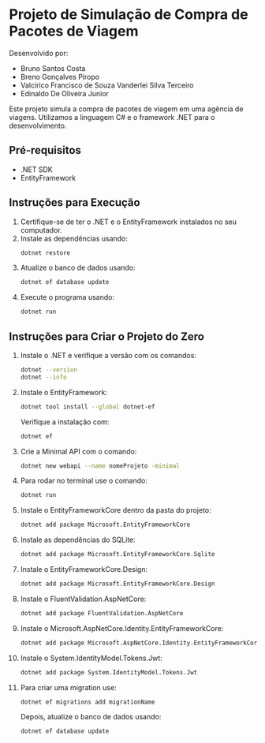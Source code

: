# Projeto de Simulação de Compra de Pacotes de Viagem

Desenvolvido por:

- Bruno Santos Costa
- Breno Gonçalves Piropo
- Valcírico Francisco de Souza Vanderlei Silva Terceiro
- Edinaldo De Oliveira Junior

Este projeto simula a compra de pacotes de viagem em uma agência de viagens. Utilizamos a linguagem C# e o framework .NET para o desenvolvimento.

## Pré-requisitos

- .NET SDK
- EntityFramework

## Instruções para Execução

1. Certifique-se de ter o .NET e o EntityFramework instalados no seu computador.
2. Instale as dependências usando:
    ```bash
    dotnet restore
    ```
3. Atualize o banco de dados usando:
    ```bash
    dotnet ef database update
    ```
4. Execute o programa usando:
    ```bash
    dotnet run
    ```

## Instruções para Criar o Projeto do Zero

1. Instale o .NET e verifique a versão com os comandos:
    ```bash
    dotnet --version
    dotnet --info
    ```
2. Instale o EntityFramework:
    ```bash
    dotnet tool install --global dotnet-ef
    ```
    Verifique a instalação com:
    ```bash
    dotnet ef
    ```
3. Crie a Minimal API com o comando:
    ```bash
    dotnet new webapi --name nomeProjeto -minimal
    ```
4. Para rodar no terminal use o comando:
    ```bash
    dotnet run
    ```
5. Instale o EntityFrameworkCore dentro da pasta do projeto:
    ```bash
    dotnet add package Microsoft.EntityFrameworkCore
    ```
6. Instale as dependências do SQLite:
    ```bash
    dotnet add package Microsoft.EntityFrameworkCore.Sqlite
    ```
7. Instale o EntityFrameworkCore.Design:
    ```bash
    dotnet add package Microsoft.EntityFrameworkCore.Design
    ```
8. Instale o FluentValidation.AspNetCore:
    ```bash
    dotnet add package FluentValidation.AspNetCore
    ```
9. Instale o Microsoft.AspNetCore.Identity.EntityFrameworkCore:
    ```bash
    dotnet add package Microsoft.AspNetCore.Identity.EntityFrameworkCore
    ```
10. Instale o System.IdentityModel.Tokens.Jwt:
    ```bash
    dotnet add package System.IdentityModel.Tokens.Jwt
    ```
11. Para criar uma migration use:
    ```bash
    dotnet ef migrations add migrationName
    ```
    Depois, atualize o banco de dados usando:
    ```bash
    dotnet ef database update
    ```
